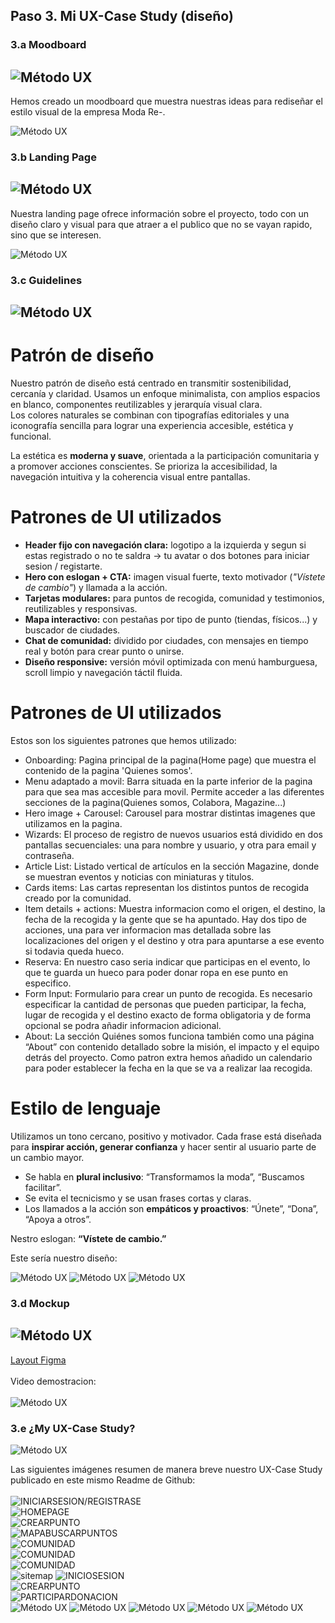## Paso 3. Mi UX-Case Study (diseño)


### 3.a Moodboard
![Método UX](img/moodboard.png)
-----

Hemos creado un moodboard que muestra nuestras ideas para rediseñar el estilo visual de la empresa Moda Re-.

![Método UX](img/Moodboard.png) 


### 3.b Landing Page
![Método UX](img/landing-page.png) 
----
Nuestra landing page ofrece información sobre el proyecto, todo con un diseño claro y visual para que atraer a el publico que no se vayan rapido, sino que se interesen.

![Método UX](img/landingpage.png) 


### 3.c Guidelines
![Método UX](img/guidelines.png) 
----

#   Patrón de diseño

Nuestro patrón de diseño está centrado en transmitir sostenibilidad, cercanía y claridad. Usamos un enfoque minimalista, con amplios espacios en blanco, componentes reutilizables y jerarquía visual clara.  
Los colores naturales se combinan con tipografías editoriales y una iconografía sencilla para lograr una experiencia accesible, estética y funcional.

La estética es **moderna y suave**, orientada a la participación comunitaria y a promover acciones conscientes. Se prioriza la accesibilidad, la navegación intuitiva y la coherencia visual entre pantallas.

#  Patrones de UI utilizados

- **Header fijo con navegación clara:** logotipo a la izquierda y segun si estas registrado o no te saldra -> tu avatar o dos botones para iniciar sesion / registarte.
- **Hero con eslogan + CTA:** imagen visual fuerte, texto motivador (*"Vístete de cambio"*) y llamada a la acción.
- **Tarjetas modulares:** para puntos de recogida, comunidad y testimonios, reutilizables y responsivas.
- **Mapa interactivo:** con pestañas por tipo de punto (tiendas, físicos...) y buscador de ciudades.
- **Chat de comunidad:** dividido por ciudades, con mensajes en tiempo real y botón para crear punto o unirse.
- **Diseño responsive:** versión móvil optimizada con menú hamburguesa, scroll limpio y navegación táctil fluida.

#  Patrones de UI utilizados
 Estos son los siguientes patrones que hemos utilizado:
  - Onboarding: Pagina principal de la pagina(Home page) que muestra el contenido de la pagina 'Quienes somos'.
  - Menu adaptado a movil: Barra situada en la parte inferior de la pagina para que sea mas accesible para movil. Permite acceder a las diferentes secciones de la pagina(Quienes somos, Colabora, Magazine...)
  - Hero image + Carousel: Carousel para mostrar distintas imagenes que utilizamos en la pagina.
  - Wizards: El proceso de registro de nuevos usuarios está dividido en dos pantallas secuenciales: una para nombre y usuario, y otra para email y contraseña.
  - Article List: Listado vertical de artículos en la sección Magazine, donde se muestran eventos y noticias con miniaturas y titulos.
  - Cards items: Las cartas representan los distintos puntos de recogida creado por la comunidad.
  - Item details + actions: Muestra informacion como el origen, el destino, la fecha de la recogida y la gente que se ha apuntado. Hay dos tipo de acciones, una para ver informacion mas detallada sobre las localizaciones del origen y el destino y otra para apuntarse a ese evento si todavia queda hueco.
  - Reserva: En nuestro caso seria indicar que participas en el evento, lo que te guarda un hueco para poder donar ropa en ese punto en especifico.
  - Form Input: Formulario para crear un punto de recogida. Es necesario especificar la cantidad de personas que pueden participar, la fecha, lugar de recogida y el destino exacto de forma obligatoria y de forma opcional se podra añadir informacion adicional.
  - About: La sección Quiénes somos funciona también como una página “About” con contenido detallado sobre la misión, el impacto y el equipo detrás del proyecto.
Como patron extra hemos añadido un calendario para poder establecer la fecha en la que se va a realizar laa recogida.

#  Estilo de lenguaje

Utilizamos un tono cercano, positivo y motivador. Cada frase está diseñada para **inspirar acción, generar confianza** y hacer sentir al usuario parte de un cambio mayor.

- Se habla en **plural inclusivo**: “Transformamos la moda”, “Buscamos facilitar”.
- Se evita el tecnicismo y se usan frases cortas y claras.
- Los llamados a la acción son **empáticos y proactivos**: “Únete”, “Dona”, “Apoya a otros”.

 Nestro eslogan: **“Vístete de cambio.”** 

 Este sería nuestro diseño:

![Método UX](img/diseño1.png) 
![Método UX](img/diseño2.png) 
![Método UX](img/diseño3.png) 

### 3.d Mockup
![Método UX](img/mockup.png) 
----

[Layout Figma](https://www.figma.com/proto/ZWVUqUmODXvOtLuPGbMfHx/DIU_Toolkit_Framework--beta-2025---Copy-?node-id=5523-3249&p=f&t=Av2wtH8wjZOJSmLY-1&scaling=min-zoom&content-scaling=fixed&page-id=18%3A14661)
<br><br>Video demostracion:<br><br>
![Método UX](img/video.gif) 


### 3.e ¿My UX-Case Study?
![Método UX](img/caseStudy.png) 

Las siguientes imágenes resumen de manera breve nuestro UX-Case Study publicado en este mismo Readme de Github: <br><br>
![INICIARSESION/REGISTRASE](img/wireframe1.png) <br>
![HOMEPAGE](img/wireframe2.png) <br>
![CREARPUNTO](img/wireframe3.png) <br>
![MAPABUSCARPUNTOS](img/wireframe4.png) <br>
![COMUNIDAD](img/wireframe5_1.png) <br>
![COMUNIDAD](img/wireframe5_2.png) <br>
![COMUNIDAD](img/wireframe5_3.png) <br>
![sitemap](img/sitemap.png) 
![INICIOSESION](img/inicio.drawio.png) <br>
![CREARPUNTO](img/diagrama2.png) <br>
![PARTICIPARDONACION](img/diagrama3.png) <br>
![Método UX](img/Moodboard.png) 
![Método UX](img/landingpage.png) 
![Método UX](img/diseño1.png) 
![Método UX](img/diseño2.png) 
![Método UX](img/diseño3.png) 
